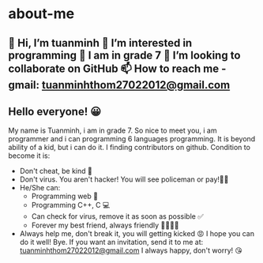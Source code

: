 # about-me
👋 Hi, I’m tuanminh
👀 I’m interested in programming
🌱 I am in grade 7
💞️ I’m looking to collaborate on GitHub
📫 How to reach me - gmail: tuanminhthom27022012@gmail.com
-----------------------------------------------------------------------------------------------------------------------------------------------------------------------------------
## Hello everyone! 😀
My name is Tuanminh, i am in grade 7. So nice to meet you, i am programmer and i can programming 6 languages programming. It is beyond ability of a kid, but i can do it.
I finding contributors on github. Condition to become it is:
  - Don't cheat, be kind 🥰
  - Don't virus. You aren't hacker! You will see policeman or pay!😤😤
  - He/She can:
      - Programming web 🌠
      - Programming C++, C 💻
      - Can check for virus, remove it as soon as possible ✅
      - Forever my best friend, always friendly 👨‍👨‍👧‍👧
  - Always help me, don't break it, you will getting kicked 😡
I hope you can do it well! Bye. If you want an invitation, send it to me at: tuanminhthom27022012@gmail.com
I always happy, don't worry! 😘
